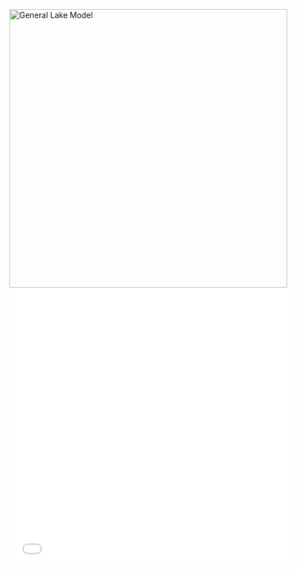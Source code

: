 <img src="figs/glm.jpeg" alt="General Lake Model" width="500"/>

<iframe src="All/All.html"
    sandbox="allow-same-origin allow-scripts"
    width="100%"
    height="500"
    scrolling="no"
    seamless="seamless"
    frameborder="0">
</iframe>
